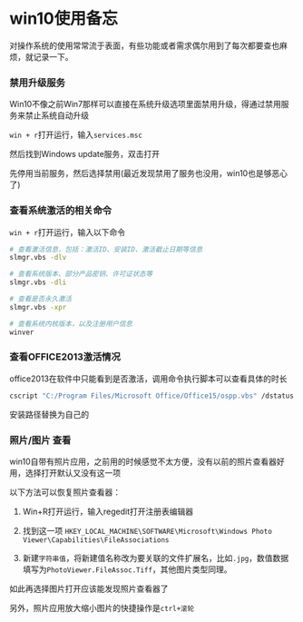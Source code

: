 # win10使用备忘

对操作系统的使用常常流于表面，有些功能或者需求偶尔用到了每次都要查也麻烦，就记录一下。

### 禁用升级服务

Win10不像之前Win7那样可以直接在系统升级选项里面禁用升级，得通过禁用服务来禁止系统自动升级

`win + r`打开运行，输入`services.msc`

然后找到Windows update服务，双击打开

先停用当前服务，然后选择禁用(最近发现禁用了服务也没用，win10也是够恶心了)

### 查看系统激活的相关命令

`win + r`打开运行，输入以下命令

```bash
# 查看激活信息，包括：激活ID、安装ID、激活截止日期等信息
slmgr.vbs -dlv

# 查看系统版本、部分产品密钥、许可证状态等
slmgr.vbs -dli

# 查看是否永久激活
slmgr.vbs -xpr

# 查看系统内核版本，以及注册用户信息
winver
```

### 查看OFFICE2013激活情况

office2013在软件中只能看到是否激活，调用命令执行脚本可以查看具体的时长

```bash
cscript "C:/Program Files/Microsoft Office/Office15/ospp.vbs" /dstatus
```

安装路径替换为自己的

### 照片/图片 查看

win10自带有照片应用，之前用的时候感觉不太方便，没有以前的照片查看器好用，选择打开默认又没有这一项

以下方法可以恢复照片查看器：

1. Win+R打开运行，输入regedit打开注册表编辑器

2. 找到这一项
`HKEY_LOCAL_MACHINE\SOFTWARE\Microsoft\Windows Photo Viewer\Capabilities\FileAssociations`

3. 新建`字符串值`，将新建值名称改为要关联的文件扩展名，比如`.jpg`，数值数据填写为`PhotoViewer.FileAssoc.Tiff`，其他图片类型同理。

如此再选择图片打开应该能发现照片查看器了

另外，照片应用放大缩小图片的快捷操作是`ctrl+滚轮`